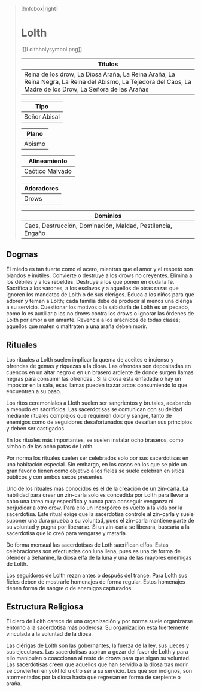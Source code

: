 > [!infobox|right]
> # Lolth
> ![[Lolthholysymbol.png]]
> 
> | Títulos | 
> | ---- |  
> | Reina de los drow, La Diosa Araña, La Reina Araña, La Reina Negra, La Reina del Abismo, La Tejedora del Caos, La Madre de los Drow, La Señora de las Arañas | 
> 
> | Tipo | 
> | ----- | 
> | Señor Abisal|
> 
> | Plano | 
> | ------ | 
> | Abismo |
> 
> | Alineamiento | 
> | ----------------- | 
> | Caótico Malvado |
> 
> | Adoradores | 
> | ------------ | 
> |Drows |
> 
> | Dominios |
> | ---- |
> |Caos, Destrucción, Dominación, Maldad, Pestilencia, Engaño|

## Dogmas

El miedo es tan fuerte como el acero, mientras que el amor y el respeto son blandos e inútiles. Convierte o destruye a los drows no creyentes. Elimina a los débiles y a los rebeldes. Destruye a los que ponen en duda la fe. Sacrifica a los varones, a los esclavos y a aquellos de otras razas que ignoren los mandatos de Lolth o de sus clérigos. Educa a los niños para que adoren y teman a Lolth; cada familia debe de producir al menos una clériga a su servicio. Cuestionar los motivos o la sabiduría de Lolth es un pecado, como lo es auxiliar a los no drows contra los drows o ignorar las órdenes de Lolth por amor a un amante. Revencia a los arácnidos de todas clases; aquellos que maten o maltraten a una araña deben morir.

## Rituales

Los rituales a Lolth suelen implicar la quema de aceites e incienso y ofrendas de gemas y riquezas a la diosa. Las ofrendas son depositadas en cuencos en un altar negro o en un brasero ardiente de donde surgen llamas negras para consumir las ofrendas . Si la diosa esta enfadada o hay un impostor en la sala, esas llamas pueden trazar arcos consumiendo lo que encuentren a su paso.

Los ritos ceremoniales a Lloth suelen ser sangrientos y brutales, acabando a menudo en sacrificios. Las sacerdotisas se comunican con su deidad mediante rituales complejos que requieren dolor y sangre, tanto de enemigos como de seguidores desafortunados que desafían sus principios y deben ser castigados.

En los rituales más importantes, se suelen instalar ocho braseros, como símbolo de las ocho patas de Lolth.

Por norma los rituales suelen ser celebrados solo por sus sacerdotisas en una habitación especial. Sin embargo, en los casos en los que se pide un gran favor o tienen como objetivo a los fieles se suele celebran en sitios públicos y con ambos sexos presentes.

Uno de los rituales más conocidos es el de la creación de un zin-carla. La habilidad para crear un zin-carla solo es concedida por Lolth para llevar a cabo una tarea muy específica y nunca para conseguir venganza ni perjudicar a otro drow. Para ello un incorpóreo es vuelto a la vida por la sacerdotisa. Este ritual exige que la sacerdotisa controle al zin-carla y suele suponer una dura prueba a su voluntad, pues el zin-carla mantiene parte de su voluntad y pugna por liberarse. Si un zin-carla se liberara, buscaría a la sacerdotisa que lo creó para vengarse y matarla.

De forma mensual las sacerdotisas de Loth sacrifican elfos. Estas celebraciones son efectuadas con luna llena, pues es una de forma de ofender a Sehanine, la diosa elfa de la luna y una de las mayores enemigas de Lolth.

Los seguidores de Lolth rezan antes o después del trance. Para Lolth sus fieles deben de mostrarle homenajes de forma regular. Estos homenajes tienen forma de sangre o de enemigos capturados.

## Estructura Religiosa

El clero de Lolth carece de una organización y por norma suele organizarse entorno a la sacerdotisa más poderosa. Su organización esta fuertemente vinculada a la voluntad de la diosa.

Las clérigas de Lolth son las gobernantes, la fuerza de la ley, sus jueces y sus ejecutoras. Las sacerdotisas aspiran a gozar del favor de Lolth y para ello manipulan o coaccionan al resto de drows para que sigan su voluntad. Las sacerdotisas creen que aquellos que han servido a la diosa tras morir se convierten en yokhlol u otro ser a su servicio. Los que son indignos, son atormentados por la diosa hasta que regresan en forma de serpiente o araña.


